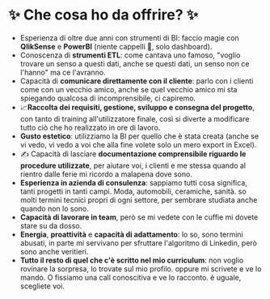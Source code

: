 
# ✨  Che cosa ho da offrire? ✨ 


- Esperienza di oltre due anni con strumenti di BI: faccio magie con **QlikSense** e **PowerBI** (niente cappelli 🎩, solo dashboard).
- Conoscenza di **strumenti ETL**: come cantava uno famoso, "voglio trovare un senso a questi dati, anche se questi dati, un senso non ce l'hanno" ma ce l'avranno.
- Capacità di **comunicare direttamente con il cliente**: parlo con i clienti come con un vecchio amico, anche se quel vecchio amico mi sta spiegando qualcosa di incomprensibile, ci capiremo.
- 📈**Raccolta dei requisiti, gestione, sviluppo e consegna del progetto**, con tanto di training all'utilizzatore finale, così si diverte a modificare tutto ciò che ho realizzato in ore di lavoro.
- **Gusto estetico**: utilizziamo la BI per quello che è stata creata (anche se vi vedo, vi vedo a voi che alla fine volete solo un mero export in Excel).
- ✍️ Capacità di lasciare **documentazione comprensibile riguardo le procedure utilizzate**, per aiutare voi, i clienti e me stessa quando al rientro dalle ferie mi ricordo a malapena dove sono.
- **Esperienza in azienda di consulenza**: sappiamo tutti cosa significa, tanti progetti in tanti campi. Moda, automobili, ceramiche, sanità. so molti termini tecnici propri di ogni settore, per sembrare studiata anche quando non lo sono.
- **Capacità di lavorare in team**, però se mi vedete con le cuffie mi dovete stare su da dosso.
- **Energia**, **proattività** e **capacità di adattamento**: lo so, sono termini abusati, in parte mi servivano per sfruttare l'algoritmo di Linkedin, però sono anche veritieri.
- **Tutto il resto di quel che c'è scritto nel mio curriculum**: non voglio rovinare la sorpresa, lo trovate sul mio profilo. oppure mi scrivete e ve lo mando. O fissiamo una call conoscitiva e ve lo racconto. è uguale, scegliete voi.

